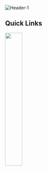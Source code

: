 ![Header-1](https://github.com/user-attachments/assets/a70e8173-3b1d-4f81-a78e-1999e21ce1c9)

## Quick Links

[<img src="https://user-images.githubusercontent.com/48334001/189509241-7f04fe66-a5bc-4791-ada7-4f948794ceb0.png" width="33%">](https://github.com/The-International-Screeps-Bot/The-International-Open-Source)
